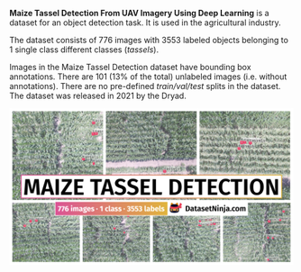 **Maize Tassel Detection From UAV Imagery Using Deep Learning** is a dataset for an object detection task. It is used in the agricultural industry. 

The dataset consists of 776 images with 3553 labeled objects belonging to 1 single class different classes (*tassels*).

Images in the Maize Tassel Detection dataset have bounding box annotations. There are 101 (13% of the total) unlabeled images (i.e. without annotations). There are no pre-defined <i>train/val/test</i> splits in the dataset. The dataset was released in 2021 by the Dryad.

<img src="https://github.com/dataset-ninja/maize-tassel-detection/raw/main/visualizations/poster.png">
